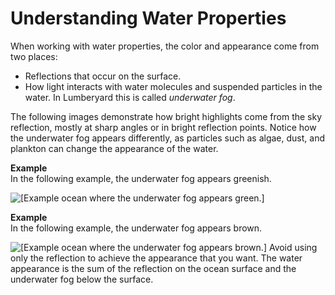 # Understanding Water Properties<a name="infinite-ocean-component-water-properties-examples"></a>

When working with water properties, the color and appearance come from two places: 
+ Reflections that occur on the surface\.
+ How light interacts with water molecules and suspended particles in the water\. In Lumberyard this is called *underwater fog*\.

The following images demonstrate how bright highlights come from the sky reflection, mostly at sharp angles or in bright reflection points\. Notice how the underwater fog appears differently, as particles such as algae, dust, and plankton can change the appearance of the water\.

**Example**  
In the following example, the underwater fog appears greenish\.  

![\[Example ocean where the underwater fog appears green.\]](http://docs.aws.amazon.com/lumberyard/latest/userguide/images/infiniteocean/infinite-ocean-component-6.jpg)

**Example**  
In the following example, the underwater fog appears brown\.  

![\[Example ocean where the underwater fog appears brown.\]](http://docs.aws.amazon.com/lumberyard/latest/userguide/images/infiniteocean/infinite-ocean-component-7.jpg)
Avoid using only the reflection to achieve the appearance that you want\. The water appearance is the sum of the reflection on the ocean surface and the underwater fog below the surface\.